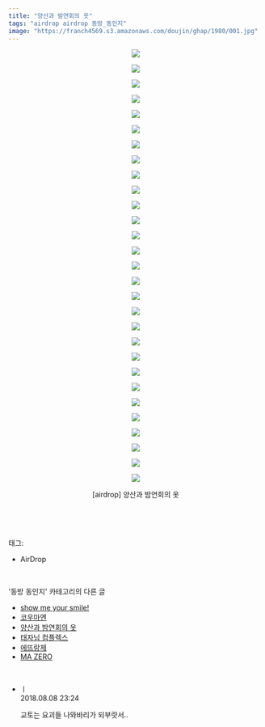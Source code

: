 ```yaml
---
title: "양산과 밤연회의 옷"
tags: "airdrop airdrop 동방_동인지"
image: "https://franch4569.s3.amazonaws.com/doujin/ghap/1980/001.jpg"
---
```

<div class="article">
<p style="text-align: center; clear: none; float: none;"><img src="{{ site.imgserver2 }}/ghap/1980/001.jpg"/></p>
<p style="text-align: center; clear: none; float: none;"><img src="{{ site.imgserver2 }}/ghap/1980/002.jpg"/></p>
<p style="text-align: center; clear: none; float: none;"><img src="{{ site.imgserver2 }}/ghap/1980/003.jpg"/></p>
<p style="text-align: center; clear: none; float: none;"><img src="{{ site.imgserver2 }}/ghap/1980/004.jpg"/></p>
<p style="text-align: center; clear: none; float: none;"><img src="{{ site.imgserver2 }}/ghap/1980/005.jpg"/></p>
<p style="text-align: center; clear: none; float: none;"><img src="{{ site.imgserver2 }}/ghap/1980/006.jpg"/></p>
<p style="text-align: center; clear: none; float: none;"><img src="{{ site.imgserver2 }}/ghap/1980/007.jpg"/></p>
<p style="text-align: center; clear: none; float: none;"><img src="{{ site.imgserver2 }}/ghap/1980/008.jpg"/></p>
<p style="text-align: center; clear: none; float: none;"><img src="{{ site.imgserver2 }}/ghap/1980/009.jpg"/></p>
<p style="text-align: center; clear: none; float: none;"><img src="{{ site.imgserver2 }}/ghap/1980/010.jpg"/></p>
<p style="text-align: center; clear: none; float: none;"><img src="{{ site.imgserver2 }}/ghap/1980/011.jpg"/></p>
<p style="text-align: center; clear: none; float: none;"><img src="{{ site.imgserver2 }}/ghap/1980/012.jpg"/></p>
<p style="text-align: center; clear: none; float: none;"><img src="{{ site.imgserver2 }}/ghap/1980/013.jpg"/></p>
<p style="text-align: center; clear: none; float: none;"><img src="{{ site.imgserver2 }}/ghap/1980/014.jpg"/></p>
<p style="text-align: center; clear: none; float: none;"><img src="{{ site.imgserver2 }}/ghap/1980/015.jpg"/></p>
<p style="text-align: center; clear: none; float: none;"><img src="{{ site.imgserver2 }}/ghap/1980/016.jpg"/></p>
<p style="text-align: center; clear: none; float: none;"><img src="{{ site.imgserver2 }}/ghap/1980/017.jpg"/></p>
<p style="text-align: center; clear: none; float: none;"><img src="{{ site.imgserver2 }}/ghap/1980/018.jpg"/></p>
<p style="text-align: center; clear: none; float: none;"><img src="{{ site.imgserver2 }}/ghap/1980/019.jpg"/></p>
<p style="text-align: center; clear: none; float: none;"><img src="{{ site.imgserver2 }}/ghap/1980/020.jpg"/></p>
<p style="text-align: center; clear: none; float: none;"><img src="{{ site.imgserver2 }}/ghap/1980/021.jpg"/></p>
<p style="text-align: center; clear: none; float: none;"><img src="{{ site.imgserver2 }}/ghap/1980/022.jpg"/></p>
<p style="text-align: center; clear: none; float: none;"><img src="{{ site.imgserver2 }}/ghap/1980/023.jpg"/></p>
<p style="text-align: center; clear: none; float: none;"><img src="{{ site.imgserver2 }}/ghap/1980/024.jpg"/></p>
<p style="text-align: center; clear: none; float: none;"><img src="{{ site.imgserver2 }}/ghap/1980/025.jpg"/></p>
<p style="text-align: center; clear: none; float: none;"><img src="{{ site.imgserver2 }}/ghap/1980/026.jpg"/></p>
<p style="text-align: center; clear: none; float: none;"><img src="{{ site.imgserver2 }}/ghap/1980/027.jpg"/></p>
<p style="text-align: center; clear: none; float: none;"><img src="{{ site.imgserver2 }}/ghap/1980/028.jpg"/></p>
<p style="text-align: center; clear: none; float: none;"><img src="{{ site.imgserver2 }}/ghap/1980/029.jpg"/></p>
<p style="text-align: center; clear: none; float: none;">[airdrop] 양산과 밤연회의 옷</p>
<p><br/></p>
</div><br/>
<div class="tagTrail">
<p>태그: </p>
<ul>
<li>AirDrop</li>
</ul>
</div><br/>
<div class="another">
<p>'동방 동인지' 카테고리의 다른 글</p>
<ul>
<li><a href="/ghap_1982">show me your smile!</a></li>
<li><a href="/ghap_1981">코우마엔</a></li>
<li><a href="/ghap_1980">양산과 밤연회의 옷</a></li>
<li><a href="/ghap_1978">태자님 컴플렉스</a></li>
<li><a href="/ghap_1977">에뜨랑제</a></li>
<li><a href="/ghap_1976">MA ZERO</a></li>
</ul>
</div><br/>
<div class="cb_module cb_fluid">
<div class="cb_wrt cb_profile">
<div class="comment">
<ul>
<li class="cb_thumb_off" id="comment15303814">
<div class="cb_comment_area">
<div class="cb_info_area">
<div class="cb_section">
<span class="cb_nick_name">ㅣ</span>
</div>
<div class="cb_section">
<span class="cb_date">2018.08.08 23:24 </span>
</div>
</div>
<div class="cb_dsc_comment">
<p class="cb_dsc">
											교토는 요괴들 나와바리가 되부럇서..
										</p>
</div>
</div></li>
</ul>
</div>
</div><!-- commentList close -->
</div><br/>
